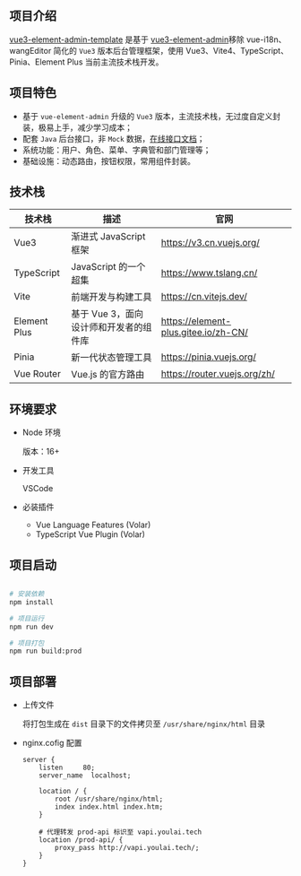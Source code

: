 

## 项目介绍

[vue3-element-admin-template](https://github.com/chenyaowu/vue3-element-admin-template) 是基于 [vue3-element-admin](https://gitee.com/youlaiorg/vue3-element-admin)移除 vue-i18n、wangEditor 简化的 `Vue3` 版本后台管理框架，使用 Vue3、Vite4、TypeScript、Pinia、Element Plus 当前主流技术栈开发。

## 项目特色

- 基于 `vue-element-admin` 升级的 `Vue3` 版本，主流技术栈，无过度自定义封装，极易上手，减少学习成本；
- 配套 `Java` 后台接口，非 `Mock` 数据，[在线接口文档](https://www.apifox.cn/apidoc/shared-195e783f-4d85-4235-a038-eec696de4ea5/api-65851240)；
- 系统功能：用户、角色、菜单、字典管和部门管理等；
- 基础设施：动态路由，按钮权限，常用组件封装。

## 技术栈

| 技术栈 | 描述 | 官网 |
| --- | --- | --- |
| Vue3 | 渐进式 JavaScript 框架 | https://v3.cn.vuejs.org/ |
| TypeScript | JavaScript 的一个超集 | https://www.tslang.cn/ |
| Vite | 前端开发与构建工具 | https://cn.vitejs.dev/ |
| Element Plus | 基于 Vue 3，面向设计师和开发者的组件库 | https://element-plus.gitee.io/zh-CN/ |
| Pinia | 新一代状态管理工具 | https://pinia.vuejs.org/ |
| Vue Router | Vue.js 的官方路由 | https://router.vuejs.org/zh/ |


## 环境要求

- Node 环境

  版本：16+

- 开发工具

  VSCode

- 必装插件

  - Vue Language Features (Volar)
  - TypeScript Vue Plugin (Volar)

## 项目启动

```bash

# 安装依赖
npm install

# 项目运行
npm run dev

# 项目打包
npm run build:prod

```

## 项目部署

- 上传文件

  将打包生成在 `dist` 目录下的文件拷贝至 `/usr/share/nginx/html` 目录

- nginx.cofig 配置

  ```
  server {
      listen     80;
      server_name  localhost;

      location / {
          root /usr/share/nginx/html;
          index index.html index.htm;
      }

      # 代理转发 prod-api 标识至 vapi.youlai.tech
      location /prod-api/ {
          proxy_pass http://vapi.youlai.tech/;
      }
  }

  ```